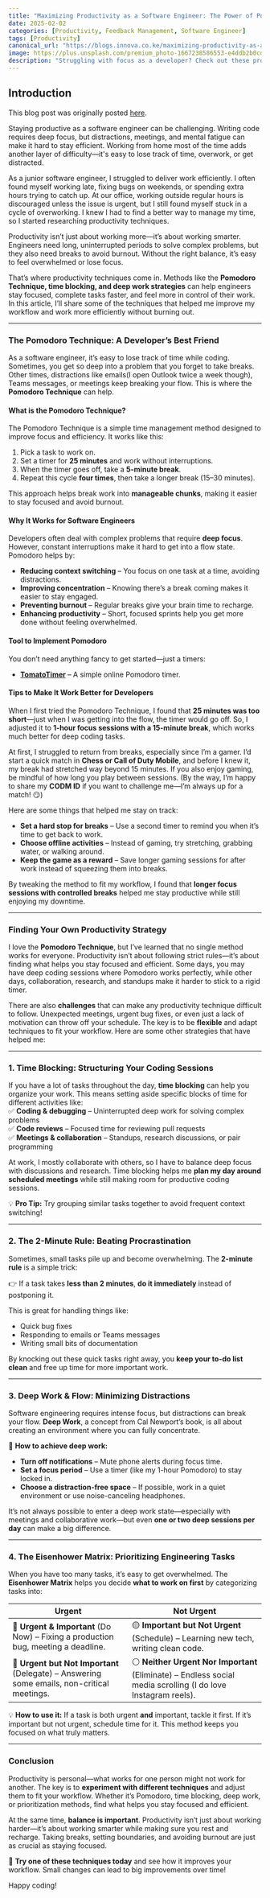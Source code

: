 ```yaml
---
title: "Maximizing Productivity as a Software Engineer: The Power of Pomodoro and Beyond"
date: 2025-02-02
categories: [Productivity, Feedback Management, Software Engineer]
tags: [Productivity]
canonical_url: "https://blogs.innova.co.ke/maximizing-productivity-as-a-software-engineer/"
image: https://plus.unsplash.com/premium_photo-1667238586553-e4ddb2b0cdbb?q=80&w=1062&auto=format&fit=crop&ixlib=rb-4.1.0&ixid=M3wxMjA3fDB8MHxwaG90by1wYWdlfHx8fGVufDB8fHx8fA%3D%3D
description: "Struggling with focus as a developer? Check out these productivity techniques to work smarter, not harder."
---
```

  

## **Introduction**  

This blog post was originally posted [here](<https://blogs.innova.co.ke/maximizing-productivity-as-a-software-engineer/>).

Staying productive as a software engineer can be challenging. Writing code requires deep focus, but distractions, meetings, and mental fatigue can make it hard to stay efficient. Working from home most of the time adds another layer of difficulty—it's easy to lose track of time, overwork, or get distracted.  

As a junior software engineer, I struggled to deliver work efficiently. I often found myself working late, fixing bugs on weekends, or spending extra hours trying to catch up. At our office, working outside regular hours is discouraged unless the issue is urgent, but I still found myself stuck in a cycle of overworking. I knew I had to find a better way to manage my time, so I started researching productivity techniques.  

Productivity isn’t just about working more—it’s about working smarter. Engineers need long, uninterrupted periods to solve complex problems, but they also need breaks to avoid burnout. Without the right balance, it’s easy to feel overwhelmed or lose focus.  

That’s where productivity techniques come in. Methods like the **Pomodoro Technique, time blocking, and deep work strategies** can help engineers stay focused, complete tasks faster, and feel more in control of their work. In this article, I’ll share some of the techniques that helped me improve my workflow and work more efficiently without burning out.  

---

### **The Pomodoro Technique: A Developer’s Best Friend**  

As a software engineer, it’s easy to lose track of time while coding. Sometimes, you get so deep into a problem that you forget to take breaks. Other times, distractions like emails(I open Outlook twice a week though), Teams messages, or meetings keep breaking your flow. This is where the **Pomodoro Technique** can help.  

#### **What is the Pomodoro Technique?**  

The Pomodoro Technique is a simple time management method designed to improve focus and efficiency. It works like this:  

1. Pick a task to work on.  
2. Set a timer for **25 minutes** and work without interruptions.  
3. When the timer goes off, take a **5-minute break**.  
4. Repeat this cycle **four times**, then take a longer break (15–30 minutes).  

This approach helps break work into **manageable chunks**, making it easier to stay focused and avoid burnout.  

#### **Why It Works for Software Engineers**  

Developers often deal with complex problems that require **deep focus**. However, constant interruptions make it hard to get into a flow state. Pomodoro helps by:  

- **Reducing context switching** – You focus on one task at a time, avoiding distractions.  
- **Improving concentration** – Knowing there’s a break coming makes it easier to stay engaged.  
- **Preventing burnout** – Regular breaks give your brain time to recharge.  
- **Enhancing productivity** – Short, focused sprints help you get more done without feeling overwhelmed.  

#### **Tool to Implement Pomodoro**  

You don’t need anything fancy to get started—just a timers:  

- **[TomatoTimer](https://tomato-timer.com/)** – A simple online Pomodoro timer.  

#### **Tips to Make It Work Better for Developers**  

When I first tried the Pomodoro Technique, I found that **25 minutes was too short**—just when I was getting into the flow, the timer would go off. So, I adjusted it to **1-hour focus sessions with a 15-minute break**, which works much better for deep coding tasks.  

At first, I struggled to return from breaks, especially since I’m a gamer. I’d start a quick match in **Chess or Call of Duty Mobile**, and before I knew it, my break had stretched way beyond 15 minutes. If you also enjoy gaming, be mindful of how long you play between sessions. (By the way, I’m happy to share my **CODM ID** if you want to challenge me—I’m always up for a match! 😏)  

Here are some things that helped me stay on track:  

- **Set a hard stop for breaks** – Use a second timer to remind you when it’s time to get back to work.  
- **Choose offline activities** – Instead of gaming, try stretching, grabbing water, or walking around.  
- **Keep the game as a reward** – Save longer gaming sessions for after work instead of squeezing them into breaks.  

By tweaking the method to fit my workflow, I found that **longer focus sessions with controlled breaks** helped me stay productive while still enjoying my downtime.  

---

### **Finding Your Own Productivity Strategy**  

I love the **Pomodoro Technique**, but I’ve learned that no single method works for everyone. Productivity isn’t about following strict rules—it’s about finding what helps you stay focused and efficient. Some days, you may have deep coding sessions where Pomodoro works perfectly, while other days, collaboration, research, and standups make it harder to stick to a rigid timer.  

There are also **challenges** that can make any productivity technique difficult to follow. Unexpected meetings, urgent bug fixes, or even just a lack of motivation can throw off your schedule. The key is to be **flexible** and adapt techniques to fit your workflow. Here are some other strategies that have helped me:  

---

### **1. Time Blocking: Structuring Your Coding Sessions**  

If you have a lot of tasks throughout the day, **time blocking** can help you organize your work. This means setting aside specific blocks of time for different activities like:  
✅ **Coding & debugging** – Uninterrupted deep work for solving complex problems  
✅ **Code reviews** – Focused time for reviewing pull requests  
✅ **Meetings & collaboration** – Standups, research discussions, or pair programming  

At work, I mostly collaborate with others, so I have to balance deep focus with discussions and research. Time blocking helps me **plan my day around scheduled meetings** while still making room for productive coding sessions.  

💡 **Pro Tip:** Try grouping similar tasks together to avoid frequent context switching!  

---

### **2. The 2-Minute Rule: Beating Procrastination**  

Sometimes, small tasks pile up and become overwhelming. The **2-minute rule** is a simple trick:  

👉 If a task takes **less than 2 minutes**, **do it immediately** instead of postponing it.  

This is great for handling things like:  

- Quick bug fixes  
- Responding to emails or Teams messages  
- Writing small bits of documentation  

By knocking out these quick tasks right away, you **keep your to-do list clean** and free up time for more important work.  

---

### **3. Deep Work & Flow: Minimizing Distractions**  

Software engineering requires intense focus, but distractions can break your flow. **Deep Work**, a concept from Cal Newport’s book, is all about creating an environment where you can fully concentrate.  

🛑 **How to achieve deep work:**  

- **Turn off notifications** – Mute phone alerts during focus time.  
- **Set a focus period** – Use a timer (like my 1-hour Pomodoro) to stay locked in.  
- **Choose a distraction-free space** – If possible, work in a quiet environment or use noise-canceling headphones.  

It’s not always possible to enter a deep work state—especially with meetings and collaborative work—but even **one or two deep sessions per day** can make a big difference.  

---

### **4. The Eisenhower Matrix: Prioritizing Engineering Tasks**  

When you have too many tasks, it’s easy to get overwhelmed. The **Eisenhower Matrix** helps you decide **what to work on first** by categorizing tasks into:  

| **Urgent**                                                                                | **Not Urgent**                                                                                               |
| ----------------------------------------------------------------------------------------- | ------------------------------------------------------------------------------------------------------------ |
| 🔴 **Urgent & Important** (Do Now) – Fixing a production bug, meeting a deadline.          | 🟡 **Important but Not Urgent** (Schedule) – Learning new tech, writing clean code.                           |
| 🔵 **Urgent but Not Important** (Delegate) – Answering some emails, non-critical meetings. | ⚪ **Neither Urgent Nor Important** (Eliminate) – Endless social media scrolling (I do love Instagram reels). |

💡 **How to use it:** If a task is both urgent **and** important, tackle it first. If it’s important but not urgent, schedule time for it. This method keeps you focused on what truly matters.  

---

### **Conclusion**  

Productivity is personal—what works for one person might not work for another. The key is to **experiment with different techniques** and adjust them to fit your workflow. Whether it’s Pomodoro, time blocking, deep work, or prioritization methods, find what helps you stay focused and efficient.  

At the same time, **balance is important**. Productivity isn’t just about working harder—it’s about working smarter while making sure you rest and recharge. Taking breaks, setting boundaries, and avoiding burnout are just as crucial as staying focused.  

🚀 **Try one of these techniques today** and see how it improves your workflow. Small changes can lead to big improvements over time!

Happy coding!
